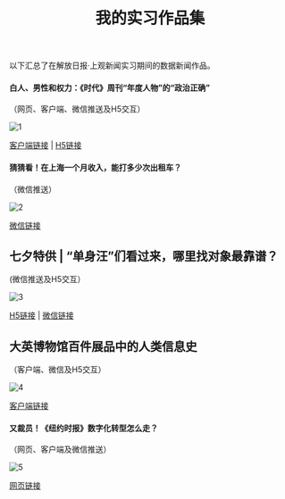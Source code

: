 ﻿---
layout: post
title: 我的实习作品集
---
以下汇总了在解放日报·上观新闻实习期间的数据新闻作品。

<!--more-->

#### 白人、男性和权力：《时代》周刊“年度人物”的“政治正确”
（网页、客户端、微信推送及H5交互）

 ![1](https://seth-1254428880.cos.ap-shanghai.myqcloud.com/1.jpg)

[客户端链接](http://www.shobserver.com/news/detail?id=73319) | [H5链接](http://38f6f701.u.mgd5.com/campaigns/5a1276aa92b57964c72e80d7/20171207065514/5a276514347a19458c73c306/index.html)

#### 猜猜看！在上海一个月收入，能打多少次出租车？
（微信推送）

 ![2](https://seth-1254428880.cos.ap-shanghai.myqcloud.com/2.jpg)

[微信链接](https://mp.weixin.qq.com/s/GFmbXju3hqIp0sYRUPNq4A)

## 七夕特供 | “单身汪”们看过来，哪里找对象最靠谱？
(微信推送及H5交互）

 ![3](https://seth-1254428880.cos.ap-shanghai.myqcloud.com/3.jpg)

[H5链接](http://web.shobserver.com/thirdParty/zgdsMap11/index.html?from=singlemessage&isappinstalled=0) | [微信链接](https://mp.weixin.qq.com/s/0FRKi5q7eiLCqDtNgd2P2g)

## 大英博物馆百件展品中的人类信息史
（客户端、微信及H5交互）

 ![4](https://seth-1254428880.cos.ap-shanghai.myqcloud.com/4.jpg)

[客户端链接](https://web.shobserver.com/wx/detail.do?id=57721&time=1498654790671&from=groupmessage&isappinstalled=0)

#### 又裁员！《纽约时报》数字化转型怎么走？
（网页、客户端及微信推送）

 ![5](https://seth-1254428880.cos.ap-shanghai.myqcloud.com/5.jpg)

[网页链接](http://www.shobserver.com/news/detail?id=56199)




